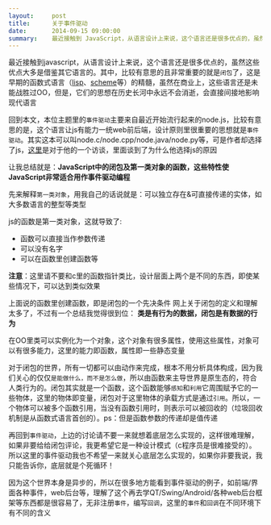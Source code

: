 ```yaml
---
layout:     post
title:      关于事件驱动
date:       2014-09-15 09:00:00
summary:    最近接触到 JavaScript，从语言设计上来说，这个语言还是很多优点的，虽然这些优点大多是借鉴其它语言的。其中，比较有意思的且非常重要的就是`闭包`了，这是早期的函数式语言（[lisp][1]、[scheme][2]等）的精髓，虽然在商业上，这些语言还是未能战胜过OO，但是，它们的思想在历史长河中永远不会消逝，会直接间接地影响现代语言
---
```


最近接触到javascript，从语言设计上来说，这个语言还是很多优点的，虽然这些优点大多是借鉴其它语言的。其中，比较有意思的且非常重要的就是`闭包`了，这是早期的函数式语言（[lisp][1]、[scheme][2]等）的精髓，虽然在商业上，这些语言还是未能战胜过OO，但是，它们的思想在历史长河中永远不会消逝，会直接间接地影响现代语言

回到本文，本位主题里的`事件驱动`主要来自最近开始流行起来的node.js，比较有意思的是，这个语言让js有能力一统web前后端，设计原则里很重要的思想就是`事件驱动`。其实这本可以叫node.c/node.cpp/node.java/node.py等，可是作者却选择了js，[这里][3]是对于他的一个访谈，里面谈到了为什么他选择js的原因

让我总结就是：**JavaScript中的闭包及第一类对象的函数，这些特性使JavaScript非常适合用作事件驱动编程**

先来解释`第一类对象`，用我自己的话说就是：可以独立存在&可直接传递的实体，如大多数语言的整型等类型

js的函数是第一类对象，这就导致了:

  - 函数可以直接当作参数传递
  - 可以没有名字
  - 可以在函数里创建函数等

**注意**：这里请不要和c里的函数指针类比，设计层面上两个是不同的东西，即使某些情况下，可以达到类似效果

上面说的函数里创建函数，即是闭包的一个先决条件
网上关于闭包的定义和理解太多了，不过有一个总结我觉得很到位：
**类是有行为的数据，闭包是有数据的行为**

在OO里类可以实例化为一个对象，这个对象有很多属性，使用这些属性，对象可以有很多能力，这里的能力即函数，属性即一些静态变量

对于闭包的世界，所有一切都可以由动作来完成，根本不用分析具体构成，因为我们关心的仅仅`是能做什么，而不是怎么做`，所以由函数来主导世界是原生态的，符合人类行为的。闭包其实就是一个函数，这个函数能够`感知`和`利用`它周围赋予它的一些物体，这里的物体即变量，闭包对于这里物体的承载方式是通过`引用`。所以，一个物体可以被多个函数引用，当没有函数引用时，则表示可以被回收的（垃圾回收机制是从函数式语言首创的）。ps：但是函数参数的传递却是值传递

再回到`事件驱动`，上边的讨论请不要一来就想着底层怎么实现的，这样很难理解，如果非要给给闭包评论，我更希望它是一种设计模式（c程序员是很难接受的）。所以这里的事件驱动我也不希望一来就关心底层怎么实现的，如果你非要我说，我只能告诉你，底层就是个死循环！

因为这个世界本身是异步的，所以在很多地方能看到事件驱动的例子，如前端/界面各种事件，web后台等，理解了这个再去学QT/Swing/Android/各种web后台框架等东西都是很容易了，无非注册`事件`，编写`回调`，这里的`事件`和`回调`在不同环境下有不同的含义


  [1]: https://en.wikipedia.org/wiki/Lisp_%28programming_language%29
  [2]: https://en.wikipedia.org/wiki/Scheme_%28programming_language%29
  [3]: http://bostinno.streetwise.co/2011/01/31/node-js-interview-4-questions-with-creator-ryan-dahl/
